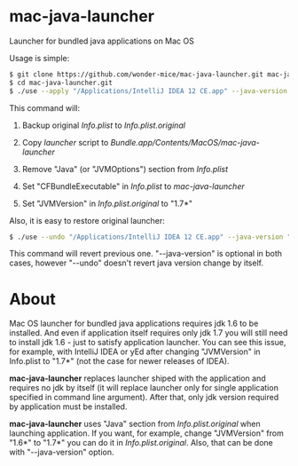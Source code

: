 mac-java-launcher
=================

Launcher for bundled java applications on Mac OS

Usage is simple:
```bash
$ git clone https://github.com/wonder-mice/mac-java-launcher.git mac-java-launcher.git
$ cd mac-java-launcher.git
$ ./use --apply "/Applications/IntelliJ IDEA 12 CE.app" --java-version "1.7*" 
```

This command will:

1.  Backup original _Info.plist_ to _Info.plist.original_

2.  Copy _launcher_ script to _Bundle.app/Contents/MacOS/mac-java-launcher_

3.  Remove "Java" (or "JVMOptions")  section from _Info.plist_

4.  Set "CFBundleExecutable" in _Info.plist_ to _mac-java-launcher_

5.  Set "JVMVersion" in _Info.plist.original_ to "1.7*"

Also, it is easy to restore original launcher:
```bash
$ ./use --undo "/Applications/IntelliJ IDEA 12 CE.app" --java-version "1.6*"
```

This command will revert previous one. "--java-version" is optional in both cases,
however "--undo" doesn't revert java version change by itself.

About
=====

Mac OS launcher for bundled java applications requires jdk 1.6 to be installed.
And even if application itself requires only jdk 1.7 you will still need to
install jdk 1.6 - just to satisfy application launcher. You can see this
issue, for example, with IntelliJ IDEA or yEd after changing
"JVMVersion" in Info.plist to "1.7\*" (not the case for newer releases of IDEA).

**mac-java-launcher** replaces launcher shiped with the application and requires
no jdk by itself (it will replace launcher only for single application
specified in command line argument). After that, only jdk version required by
application must be installed.

**mac-java-launcher** uses "Java" section from _Info.plist.original_ when
launching application. If you want, for example, change "JVMVersion" from
"1.6\*" to "1.7\*" you can do it in _Info.plist.original_. Also, that can be
done with "--java-version" option.
